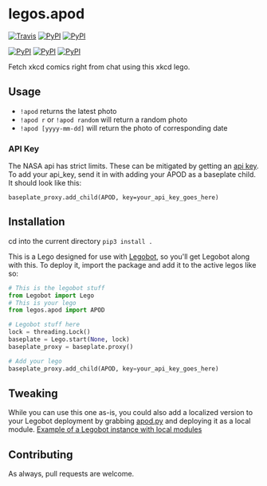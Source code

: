 # legos.apod

[![Travis](https://img.shields.io/travis/drewpearce/legos.apod.svg)]() [![PyPI](https://img.shields.io/pypi/pyversions/legos.apod.svg)]() [![PyPI](https://img.shields.io/pypi/v/legos.apod.svg)]()

[![PyPI](https://img.shields.io/pypi/wheel/legos.apod.svg)]() [![PyPI](https://img.shields.io/pypi/l/legos.apod.svg)]() [![PyPI](https://img.shields.io/pypi/status/legos.apod.svg)]()

Fetch xkcd comics right from chat using this xkcd lego.

## Usage

- `!apod` returns the latest photo
- `!apod r` or `!apod random` will return a random photo
- `!apod [yyyy-mm-dd]` will return the photo of corresponding date

### API Key
The NASA api has strict limits. These can be mitigated by getting an [api key](https://api.nasa.gov/index.html#apply-for-an-api-key). To add your api_key, send it in with adding your APOD as a baseplate child. It should look like this:
```
baseplate_proxy.add_child(APOD, key=your_api_key_goes_here)
```

## Installation
cd into the current directory
`pip3 install .`

This is a Lego designed for use with [Legobot](https://github.com/Legobot/Legobot), so you'll get Legobot along with this. To deploy it, import the package and add it to the active legos like so:

```python
# This is the legobot stuff
from Legobot import Lego
# This is your lego
from legos.apod import APOD

# Legobot stuff here
lock = threading.Lock()
baseplate = Lego.start(None, lock)
baseplate_proxy = baseplate.proxy()

# Add your lego
baseplate_proxy.add_child(APOD, key=your_api_key_goes_here)
```

## Tweaking

While you can use this one as-is, you could also add a localized version to your Legobot deployment by grabbing [apod.py](legos/apod.py) and deploying it as a local module. [Example of a Legobot instance with local modules](https://github.com/voxpupuli/thevoxfox/)

## Contributing

As always, pull requests are welcome.
